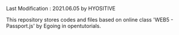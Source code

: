 Last Modification : 2021.06.05 by HYOSITIVE

This repository stores codes and files based on online class 'WEB5 - Passport.js' by Egoing in opentutorials.
